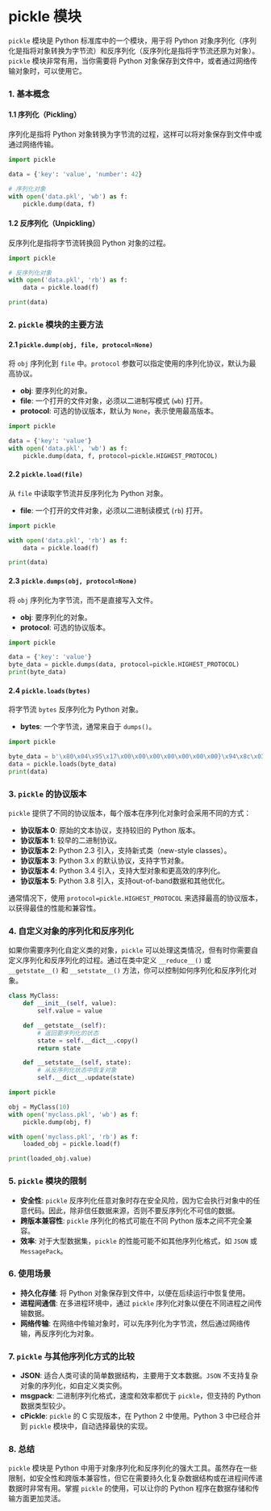 # pickle 模块 

`pickle` 模块是 Python 标准库中的一个模块，用于将 Python 对象序列化（序列化是指将对象转换为字节流）和反序列化（反序列化是指将字节流还原为对象）。`pickle` 模块非常有用，当你需要将 Python 对象保存到文件中，或者通过网络传输对象时，可以使用它。

### 1. 基本概念

#### 1.1 序列化（Pickling）
序列化是指将 Python 对象转换为字节流的过程，这样可以将对象保存到文件中或通过网络传输。

```python
import pickle

data = {'key': 'value', 'number': 42}

# 序列化对象
with open('data.pkl', 'wb') as f:
    pickle.dump(data, f)
```

#### 1.2 反序列化（Unpickling）
反序列化是指将字节流转换回 Python 对象的过程。

```python
import pickle

# 反序列化对象
with open('data.pkl', 'rb') as f:
    data = pickle.load(f)

print(data)
```

### 2. `pickle` 模块的主要方法

#### 2.1 `pickle.dump(obj, file, protocol=None)`
将 `obj` 序列化到 `file` 中。`protocol` 参数可以指定使用的序列化协议，默认为最高协议。

- **obj**: 要序列化的对象。
- **file**: 一个打开的文件对象，必须以二进制写模式 (`wb`) 打开。
- **protocol**: 可选的协议版本，默认为 `None`，表示使用最高版本。

```python
import pickle

data = {'key': 'value'}
with open('data.pkl', 'wb') as f:
    pickle.dump(data, f, protocol=pickle.HIGHEST_PROTOCOL)
```

#### 2.2 `pickle.load(file)`
从 `file` 中读取字节流并反序列化为 Python 对象。

- **file**: 一个打开的文件对象，必须以二进制读模式 (`rb`) 打开。

```python
import pickle

with open('data.pkl', 'rb') as f:
    data = pickle.load(f)

print(data)
```

#### 2.3 `pickle.dumps(obj, protocol=None)`
将 `obj` 序列化为字节流，而不是直接写入文件。

- **obj**: 要序列化的对象。
- **protocol**: 可选的协议版本。

```python
import pickle

data = {'key': 'value'}
byte_data = pickle.dumps(data, protocol=pickle.HIGHEST_PROTOCOL)
print(byte_data)
```

#### 2.4 `pickle.loads(bytes)`
将字节流 `bytes` 反序列化为 Python 对象。

- **bytes**: 一个字节流，通常来自于 `dumps()`。

```python
import pickle

byte_data = b'\x80\x04\x95\x17\x00\x00\x00\x00\x00\x00\x00}\x94\x8c\x03key\x94\x8c\x05value\x94s.'
data = pickle.loads(byte_data)
print(data)
```

### 3. `pickle` 的协议版本

`pickle` 提供了不同的协议版本，每个版本在序列化对象时会采用不同的方式：

- **协议版本 0**: 原始的文本协议，支持较旧的 Python 版本。
- **协议版本 1**: 较早的二进制协议。
- **协议版本 2**: Python 2.3 引入，支持新式类（new-style classes）。
- **协议版本 3**: Python 3.x 的默认协议，支持字节对象。
- **协议版本 4**: Python 3.4 引入，支持大型对象和更高效的序列化。
- **协议版本 5**: Python 3.8 引入，支持out-of-band数据和其他优化。

通常情况下，使用 `protocol=pickle.HIGHEST_PROTOCOL` 来选择最高的协议版本，以获得最佳的性能和兼容性。

### 4. 自定义对象的序列化和反序列化

如果你需要序列化自定义类的对象，`pickle` 可以处理这类情况，但有时你需要自定义序列化和反序列化的过程。通过在类中定义 `__reduce__()` 或 `__getstate__()` 和 `__setstate__()` 方法，你可以控制如何序列化和反序列化对象。

```python
class MyClass:
    def __init__(self, value):
        self.value = value

    def __getstate__(self):
        # 返回要序列化的状态
        state = self.__dict__.copy()
        return state

    def __setstate__(self, state):
        # 从反序列化状态中恢复对象
        self.__dict__.update(state)

import pickle

obj = MyClass(10)
with open('myclass.pkl', 'wb') as f:
    pickle.dump(obj, f)

with open('myclass.pkl', 'rb') as f:
    loaded_obj = pickle.load(f)

print(loaded_obj.value)
```

### 5. `pickle` 模块的限制

- **安全性**: `pickle` 反序列化任意对象时存在安全风险，因为它会执行对象中的任意代码。因此，除非信任数据来源，否则不要反序列化不可信的数据。
- **跨版本兼容性**: `pickle` 序列化的格式可能在不同 Python 版本之间不完全兼容。
- **效率**: 对于大型数据集，`pickle` 的性能可能不如其他序列化格式，如 `JSON` 或 `MessagePack`。

### 6. 使用场景

- **持久化存储**: 将 Python 对象保存到文件中，以便在后续运行中恢复使用。
- **进程间通信**: 在多进程环境中，通过 `pickle` 序列化对象以便在不同进程之间传输数据。
- **网络传输**: 在网络中传输对象时，可以先序列化为字节流，然后通过网络传输，再反序列化为对象。

### 7. `pickle` 与其他序列化方式的比较

- **JSON**: 适合人类可读的简单数据结构，主要用于文本数据。`JSON` 不支持复杂对象的序列化，如自定义类实例。
- **msgpack**: 二进制序列化格式，速度和效率都优于 `pickle`，但支持的 Python 数据类型较少。
- **cPickle**: `pickle` 的 C 实现版本，在 Python 2 中使用。Python 3 中已经合并到 `pickle` 模块中，自动选择最快的实现。

### 8. 总结

`pickle` 模块是 Python 中用于对象序列化和反序列化的强大工具。虽然存在一些限制，如安全性和跨版本兼容性，但它在需要持久化复杂数据结构或在进程间传递数据时非常有用。掌握 `pickle` 的使用，可以让你的 Python 程序在数据存储和传输方面更加灵活。